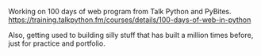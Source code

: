 Working on 100 days of web program from Talk Python and PyBites.
https://training.talkpython.fm/courses/details/100-days-of-web-in-python

Also, getting used to building silly stuff that has built a million times before, just for practice and portfolio.